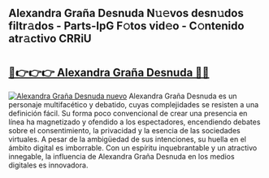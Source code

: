 ## Alexandra Graña Desnuda N𝚞𝚎vos desn𝚞dos filtr𝚊dos - Parts-IpG F𝚘tos vid𝚎o - C𝚘ntenido atr𝚊ctivo CRRiU

# <h2><a href="http://mb99zw4.tromn.icu/?c=Alexandra+Gra%c3%b1a+Desnuda">🔗👉👉👉 Alexandra Graña Desnuda 🔗🔗</a></h2>

[![Alexandra Graña Desnuda nuevo](https://i.imgur.com/pEAQMta.gif)](http://mb99zw4.tromn.icu/?c=Alexandra+Gra%c3%b1a+Desnuda)
Alexandra Graña Desnuda es un personaje multifacético y debatido, cuyas complejidades se resisten a una definición fácil.  Su forma poco convencional de crear una presencia en línea ha magnetizado y ofendido a los espectadores, encendiendo debates sobre el consentimiento, la privacidad y la esencia de las sociedades virtuales. A pesar de la ambigüedad de sus intenciones, su huella en el ámbito digital es imborrable. Con un espíritu inquebrantable y un atractivo innegable, la influencia de Alexandra Graña Desnuda en los medios digitales es innovadora.
